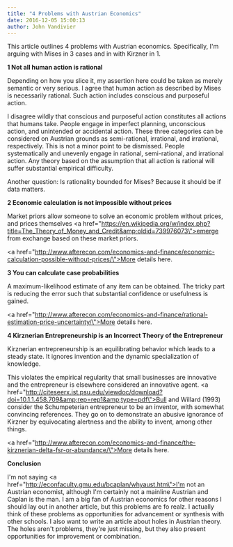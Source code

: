 ```yaml
---
title: "4 Problems with Austrian Economics"
date: 2016-12-05 15:00:13
author: John Vandivier
---
```




This article outlines 4 problems with Austrian economics. Specifically, I'm arguing with Mises in 3 cases and in with Kirzner in 1.

<strong>1 Not all human action is rational</strong>

Depending on how you slice it, my assertion here could be taken as merely semantic or very serious. I agree that human action as described by Mises is necessarily rational. Such action includes conscious and purposeful action.

I disagree wildly that conscious and purposeful action constitutes all actions that humans take. People engage in imperfect planning, unconscious action, and unintended or accidental action. These three categories can be considered on Austrian grounds as semi-rational, irrational, and irrational, respectively. This is not a minor point to be dismissed. People systematically and unevenly engage in rational, semi-rational, and irrational action. Any theory based on the assumption that all action is rational will suffer substantial empirical difficulty.

Another question: Is rationality bounded for Mises? Because it should be if data matters.

<strong>2 Economic calculation is not impossible without prices</strong>

Market priors allow someone to solve an economic problem without prices, and prices themselves <a href=\"https://en.wikipedia.org/w/index.php?title=The_Theory_of_Money_and_Credit&amp;oldid=739976073\">emerge from exchange</a> based on these market priors.

<a href=\"http://www.afterecon.com/economics-and-finance/economic-calculation-possible-without-prices/\">More details here</a>.

<strong>3 You can calculate case probabilities</strong>

A maximum-likelihood estimate of any item can be obtained. The tricky part is reducing the error such that substantial confidence or usefulness is gained.

<a href=\"http://www.afterecon.com/economics-and-finance/rational-estimation-price-uncertainty/\">More details here</a>.

<strong>4 Kirznerian Entrepreneurship is an Incorrect Theory of the Entrepreneur</strong>

Kirznerian entrepreneurship is an equilibrating behavior which leads to a steady state. It ignores invention and the dynamic specialization of knowledge.

This violates the empirical regularity that small businesses are innovative and the entrepreneur is elsewhere considered an innovative agent. <a href=\"http://citeseerx.ist.psu.edu/viewdoc/download?doi=10.1.1.458.709&amp;rep=rep1&amp;type=pdf\">Bull and Willard (1993)</a> consider the Schumpeterian entrepreneur to be an inventor, with somewhat convincing references. They go on to demonstrate an abusive ignorance of Kirzner by equivocating alertness and the ability to invent, among other things.

<a href=\"http://www.afterecon.com/economics-and-finance/the-kirznerian-delta-fsr-or-abundance/\">More details here</a>.

<strong>Conclusion</strong>

I'm not saying <a href=\"http://econfaculty.gmu.edu/bcaplan/whyaust.htm\">I'm not an Austrian economist</a>, although I'm certainly not a mainline Austrian and Caplan is the man. I am a big fan of Austrian economics for other reasons I should lay out in another article, but this problems are fo realz. I actually think of these problems as opportunities for advancement or synthesis with other schools. I also want to write an article about holes in Austrian theory. The holes aren't problems, they're just missing, but they also present opportunities for improvement or combination.